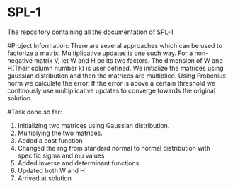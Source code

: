 # SPL-1
The repository containing all the documentation of SPL-1

#Project Information:
There are several approaches which can be used to factorize a matrix. Multiplicative updates is one such way. 
For a non-negative matrix V, let W and H be its two factors. The dimension of W and H(Their column number k) is user defined. We initialize the matrices using gaussian distribution and then the matrices are multiplied.
Using Frobenius norm we calculate the error. If the error is above a certain threshold we continously use multiplicative updates to converge towards the original solution.

#Task done so far:
1. Initializing two matrices using Gaussian distribution.
2. Multiplying the two matrices.
3. Added a cost function
4. Changed the rng from standard normal to normal distribution with specific sigma and mu values
5. Added inverse and determinant functions
6. Updated both W and H
7. Arrived at solution



